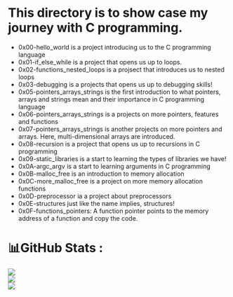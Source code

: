 # This directory is to show case my journey  with C programming. 

- 0x00-hello_world is a project introducing us to the C programming language
- 0x01-if_else_while is a project that opens us up to loops.
- 0x02-functions_nested_loops is a projsect that introduces us to nested loops
- 0x03-debugging is a projects that opens us up to debugging skills!
- 0x05-pointers_arrays_strings is the first introduction to what pointers, arrays and strings mean and their importance in C programming language
- 0x06-pointers_arrays_strings is a projects on more pointers, features and functions
- 0x07-pointers_arrays_strings is another projects on more pointers and arrays. Here, multi-dimensional arrays are introduced.
- 0x08-recursion is a project that opens us up to recursions in C programming
- 0x09-static_libraries is a start to learning the types of libraries we have!
- 0x0A-argc_argv is a start to learning arguments in C programming
- 0x0B-malloc_free is an introduction to memory allocation
- 0x0C-more_malloc_free is a project on more memory allocation functions
- 0x0D-preprocessor ia a project about preprocessors
- 0x0E-structures just like the name implies, structures!
- 0x0F-functions_pointers: A function pointer points to the memory address of a function and copy the code.
# 📊GitHub Stats :
![](https://github-readme-stats.vercel.app/api?username=ibnbakare&theme=midnight-purple&hide_border=true&include_all_commits=true&count_private=false)<br/>
![](https://github-readme-streak-stats.herokuapp.com/?user=ibnbakare&theme=midnight-purple&hide_border=true)<br/>
![](https://github-readme-stats.vercel.app/api/top-langs/?username=ibnbakare&theme=midnight-purple&hide_border=true&include_all_commits=true&count_private=false&layout=compact)